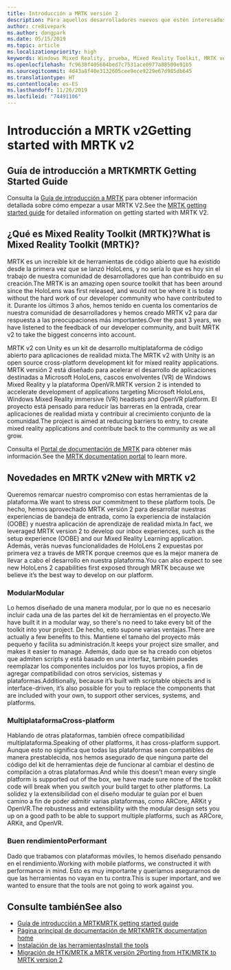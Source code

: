 ```yaml
---
title: Introducción a MRTK versión 2
description: Para aquellos desarrolladores nuevos que estén interesados en aprovechar MRTK
author: cre8ivepark
ms.author: dongpark
ms.date: 05/15/2019
ms.topic: article
ms.localizationpriority: high
keywords: Windows Mixed Reality, prueba, Mixed Reality Toolkit, MRTK versión 2, MRTK, herramientas, SDK, HoloLens, HoloLens 2
ms.openlocfilehash: fc9638f405604bed7c7531ace0977a88509e91b5
ms.sourcegitcommit: 4d43a8f40e3132605cee9ece9229e67d985db645
ms.translationtype: HT
ms.contentlocale: es-ES
ms.lasthandoff: 11/26/2019
ms.locfileid: "74491106"
---
```

# <a name="getting-started-with-mrtk-v2"></a><span data-ttu-id="d30a9-104">Introducción a MRTK v2</span><span class="sxs-lookup"><span data-stu-id="d30a9-104">Getting started with MRTK v2</span></span>

## <a name="mrtk-getting-started-guide"></a><span data-ttu-id="d30a9-105">Guía de introducción a MRTK</span><span class="sxs-lookup"><span data-stu-id="d30a9-105">MRTK Getting Started Guide</span></span>
<span data-ttu-id="d30a9-106">Consulta la [Guía de introducción a MRTK](https://microsoft.github.io/MixedRealityToolkit-Unity/Documentation/GettingStartedWithTheMRTK.html) para obtener información detallada sobre cómo empezar a usar MRTK V2.</span><span class="sxs-lookup"><span data-stu-id="d30a9-106">See the [MRTK getting started guide](https://microsoft.github.io/MixedRealityToolkit-Unity/Documentation/GettingStartedWithTheMRTK.html) for detailed information on getting started with MRTK V2.</span></span>

## <a name="what-is-mixed-reality-toolkit-mrtk"></a><span data-ttu-id="d30a9-107">¿Qué es Mixed Reality Toolkit (MRTK)?</span><span class="sxs-lookup"><span data-stu-id="d30a9-107">What is Mixed Reality Toolkit (MRTK)?</span></span>
<span data-ttu-id="d30a9-108">MRTK es un increíble kit de herramientas de código abierto que ha existido desde la primera vez que se lanzó HoloLens, y no sería lo que es hoy sin el trabajo de nuestra comunidad de desarrolladores que han contribuido en su creación.</span><span class="sxs-lookup"><span data-stu-id="d30a9-108">The MRTK is an amazing open source toolkit that has been around since the HoloLens was first released, and would not be where it is today without the hard work of our developer community who have contributed to it.</span></span> <span data-ttu-id="d30a9-109">Durante los últimos 3 años, hemos tenido en cuenta los comentarios de nuestra comunidad de desarrolladores y hemos creado MRTK v2 para dar respuesta a las preocupaciones más importantes.</span><span class="sxs-lookup"><span data-stu-id="d30a9-109">Over the past 3 years, we have listened to the feedback of our developer community, and built MRTK v2 to take the biggest concerns into account.</span></span>  

<span data-ttu-id="d30a9-110">MRTK v2 con Unity es un kit de desarrollo multiplataforma de código abierto para aplicaciones de realidad mixta.</span><span class="sxs-lookup"><span data-stu-id="d30a9-110">The MRTK v2 with Unity is an open source cross-platform development kit for mixed reality applications.</span></span>  <span data-ttu-id="d30a9-111">MRTK versión 2 está diseñado para acelerar el desarrollo de aplicaciones destinadas a Microsoft HoloLens, cascos envolventes (VR) de Windows Mixed Reality y la plataforma OpenVR.</span><span class="sxs-lookup"><span data-stu-id="d30a9-111">MRTK version 2 is intended to accelerate development of applications targeting Microsoft HoloLens, Windows Mixed Reality immersive (VR) headsets and OpenVR platform.</span></span> <span data-ttu-id="d30a9-112">El proyecto está pensado para reducir las barreras en la entrada, crear aplicaciones de realidad mixta y contribuir al crecimiento conjunto de la comunidad.</span><span class="sxs-lookup"><span data-stu-id="d30a9-112">The project is aimed at reducing barriers to entry, to create mixed reality applications and contribute back to the community as we all grow.</span></span> 

<span data-ttu-id="d30a9-113">Consulta el [Portal de documentación de MRTK](https://microsoft.github.io/MixedRealityToolkit-Unity/README.html) para obtener más información.</span><span class="sxs-lookup"><span data-stu-id="d30a9-113">See the [MRTK documentation portal](https://microsoft.github.io/MixedRealityToolkit-Unity/README.html) to learn more.</span></span>

## <a name="new-with-mrtk-v2"></a><span data-ttu-id="d30a9-114">Novedades en MRTK v2</span><span class="sxs-lookup"><span data-stu-id="d30a9-114">New with MRTK v2</span></span>
<span data-ttu-id="d30a9-115">Queremos remarcar nuestro compromiso con estas herramientas de la plataforma.</span><span class="sxs-lookup"><span data-stu-id="d30a9-115">We want to stress our commitment to these platform tools.</span></span>  <span data-ttu-id="d30a9-116">De hecho, hemos aprovechado MRTK versión 2 para desarrollar nuestras experiencias de bandeja de entrada, como la experiencia de instalación (OOBE) y nuestra aplicación de aprendizaje de realidad mixta.</span><span class="sxs-lookup"><span data-stu-id="d30a9-116">In fact, we leveraged MRTK version 2 to develop our inbox experiences, such as the setup experience (OOBE) and our Mixed Reality Learning application.</span></span>  <span data-ttu-id="d30a9-117">Además, verás nuevas funcionalidades de HoloLens 2 expuestas por primera vez a través de MRTK porque creemos que es la mejor manera de llevar a cabo el desarrollo en nuestra plataforma.</span><span class="sxs-lookup"><span data-stu-id="d30a9-117">You can also expect to see new HoloLens 2 capabilities first exposed through MRTK because we believe it’s the best way to develop on our platform.</span></span> 

### <a name="modular"></a><span data-ttu-id="d30a9-118">Modular</span><span class="sxs-lookup"><span data-stu-id="d30a9-118">Modular</span></span>
<span data-ttu-id="d30a9-119">Lo hemos diseñado de una manera modular, por lo que no es necesario incluir cada una de las partes del kit de herramientas en el proyecto.</span><span class="sxs-lookup"><span data-stu-id="d30a9-119">We have built it in a modular way, so there's no need to take every bit of the toolkit into your project.</span></span>  <span data-ttu-id="d30a9-120">De hecho, esto supone varias ventajas.</span><span class="sxs-lookup"><span data-stu-id="d30a9-120">There are actually a few benefits to this.</span></span>  <span data-ttu-id="d30a9-121">Mantiene el tamaño del proyecto más pequeño y facilita su administración.</span><span class="sxs-lookup"><span data-stu-id="d30a9-121">It keeps your project size smaller, and makes it easier to manage.</span></span>  <span data-ttu-id="d30a9-122">Además, dado que se ha creado con objetos que admiten scripts y está basado en una interfaz, también puedes reemplazar los componentes incluidos por los tuyos propios, a fin de agregar compatibilidad con otros servicios, sistemas y plataformas.</span><span class="sxs-lookup"><span data-stu-id="d30a9-122">Additionally, because it’s built with scriptable objects and is interface-driven, it’s also possible for you to replace the components that are included with your own, to support other services, systems, and platforms.</span></span>

### <a name="cross-platform"></a><span data-ttu-id="d30a9-123">Multiplataforma</span><span class="sxs-lookup"><span data-stu-id="d30a9-123">Cross-platform</span></span>
<span data-ttu-id="d30a9-124">Hablando de otras plataformas, también ofrece compatibilidad multiplataforma.</span><span class="sxs-lookup"><span data-stu-id="d30a9-124">Speaking of other platforms, it has cross-platform support.</span></span>  <span data-ttu-id="d30a9-125">Aunque esto no significa que todas las plataformas sean compatibles de manera prestablecida, nos hemos asegurado de que ninguna parte del código del kit de herramientas deje de funcionar al cambiar el destino de compilación a otras plataformas.</span><span class="sxs-lookup"><span data-stu-id="d30a9-125">And while this doesn’t mean every single platform is supported out of the box, we have made sure none of the toolkit code will break when you switch your build target to other platforms.</span></span>  <span data-ttu-id="d30a9-126">La solidez y la extensibilidad con el diseño modular te guían por el buen camino a fin de poder admitir varias plataformas, como ARCore, ARKit y OpenVR.</span><span class="sxs-lookup"><span data-stu-id="d30a9-126">The robustness and extensibility with the modular design sets you up on a good path to be able to support multiple platforms, such as ARCore, ARKit, and OpenVR.</span></span>

### <a name="performant"></a><span data-ttu-id="d30a9-127">Buen rendimiento</span><span class="sxs-lookup"><span data-stu-id="d30a9-127">Performant</span></span>
<span data-ttu-id="d30a9-128">Dado que trabamos con plataformas móviles, lo hemos diseñado pensando en el rendimiento.</span><span class="sxs-lookup"><span data-stu-id="d30a9-128">Working with mobile platforms, we constructed it with performance in mind.</span></span>  <span data-ttu-id="d30a9-129">Esto es muy importante y queríamos asegurarnos de que las herramientas no vayan en tu contra.</span><span class="sxs-lookup"><span data-stu-id="d30a9-129">This is super important, and we wanted to ensure that the tools are not going to work against you.</span></span>

## <a name="see-also"></a><span data-ttu-id="d30a9-130">Consulte también</span><span class="sxs-lookup"><span data-stu-id="d30a9-130">See also</span></span>
* [<span data-ttu-id="d30a9-131">Guía de introducción a MRTK</span><span class="sxs-lookup"><span data-stu-id="d30a9-131">MRTK getting started guide</span></span>](https://microsoft.github.io/MixedRealityToolkit-Unity/Documentation/GettingStartedWithTheMRTK.html)
* [<span data-ttu-id="d30a9-132">Página principal de documentación de MRTK</span><span class="sxs-lookup"><span data-stu-id="d30a9-132">MRTK documentation home</span></span>](https://microsoft.github.io/MixedRealityToolkit-Unity/README.html)
* [<span data-ttu-id="d30a9-133">Instalación de las herramientas</span><span class="sxs-lookup"><span data-stu-id="d30a9-133">Install the tools</span></span>](install-the-tools.md)
* [<span data-ttu-id="d30a9-134">Migración de HTK/MRTK a MRTK versión 2</span><span class="sxs-lookup"><span data-stu-id="d30a9-134">Porting from HTK/MRTK to MRTK version 2</span></span>](https://microsoft.github.io/MixedRealityToolkit-Unity/Documentation/HTKToMRTKPortingGuide.html)
